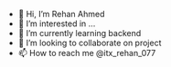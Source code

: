 - 👋 Hi, I’m Rehan Ahmed
- 👀 I’m interested in ...
- 🌱 I’m currently learning backend 
- 💞️ I’m looking to collaborate on project
- 📫 How to reach me @itx_rehan_077
